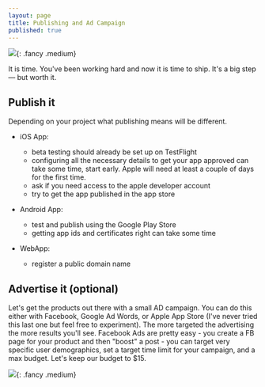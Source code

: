 ```yaml
---
layout: page
title: Publishing and Ad Campaign
published: true
---
```



![](img/ship-launch.gif){: .fancy .medium}

It is time.  You've been working hard and now it is time to ship.  It's a big step — but worth it.

## Publish it

Depending on your project what publishing means will be different.

* iOS App:
  - beta testing should already be set up on TestFlight
  - configuring all the necessary details to get your app approved can take some time, start early.  Apple will need at least a couple of days for the first time.
  - ask if you need access to the apple developer account
  - try to get the app published in the app store

* Android App:
  - test and publish using the Google Play Store
  - getting app ids and certificates right can take some time

* WebApp:
  - register a public domain name

## Advertise it (optional)

Let's get the products out there with a small AD campaign.  You can do this either with Facebook, Google Ad Words, or Apple App Store (I've never tried this last one but feel free to experiment).  The more targeted the advertising the more results you'll see.  Facebook Ads are pretty easy - you create a FB page for your product and then "boost" a post - you can target very specific user demographics, set a target time limit for your campaign, and a max budget. Let's keep our budget to $15.  

<!-- 
## To Turn In

* Published link of your project
* Screencaps of your Ad and your campaign results as provided by your ad platform of choice. -->


![](img/deploy.gif){: .fancy .medium}
